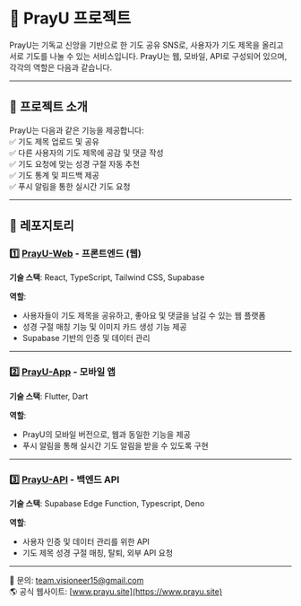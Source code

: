 # 📌 PrayU 프로젝트  

PrayU는 기독교 신앙을 기반으로 한 기도 공유 SNS로, 사용자가 기도 제목을 올리고 서로 기도를 나눌 수 있는 서비스입니다. PrayU는 웹, 모바일, API로 구성되어 있으며, 각각의 역할은 다음과 같습니다.

---

## 🚀 프로젝트 소개  

PrayU는 다음과 같은 기능을 제공합니다:  
✅ 기도 제목 업로드 및 공유  
✅ 다른 사용자의 기도 제목에 공감 및 댓글 작성  
✅ 기도 요청에 맞는 성경 구절 자동 추천  
✅ 기도 통계 및 피드백 제공  
✅ 푸시 알림을 통한 실시간 기도 요청  

---

## 📂 레포지토리  

### 1️⃣ [PrayU-Web](https://github.com/your-repo-link) - 프론트엔드 (웹)  
**기술 스택**: React, TypeScript, Tailwind CSS, Supabase  

**역할**:  
- 사용자들이 기도 제목을 공유하고, 좋아요 및 댓글을 남길 수 있는 웹 플랫폼  
- 성경 구절 매칭 기능 및 이미지 카드 생성 기능 제공  
- Supabase 기반의 인증 및 데이터 관리

---

### 2️⃣ [PrayU-App](https://github.com/your-repo-link) - 모바일 앱  
**기술 스택**: Flutter, Dart  

**역할**:  
- PrayU의 모바일 버전으로, 웹과 동일한 기능을 제공  
- 푸시 알림을 통해 실시간 기도 알림을 받을 수 있도록 구현  


---

### 3️⃣ [PrayU-API](https://github.com/your-repo-link) - 백엔드 API  
**기술 스택**: Supabase Edge Function, Typescript, Deno

**역할**:  
- 사용자 인증 및 데이터 관리를 위한 API  
- 기도 제목 성경 구절 매칭, 탈퇴, 외부 API 요청

---


📧 문의: team.visioneer15@gmail.com  
🌎 공식 웹사이트: [www.prayu.site](https://www.prayu.site)  


